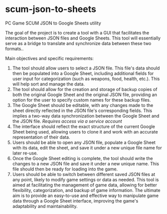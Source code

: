 # scum-json-to-sheets
PC Game SCUM JSON to Google Sheets utility 

The goal of the project is to create a tool with a GUI that facilitates the interaction between JSON files and Google Sheets. This tool will essentially serve as a bridge to translate and synchronize data between these two formats..

Main objectives and specific requirements:

1. The tool should allow users to select a JSON file. This file's data should then be populated into a Google Sheet, including additional fields for user input for categorization (such as weapons, food, health, etc.). This will help sort and manage the data.
2. The tool should allow for the creation and storage of backup copies of both the original Google Sheet and the original JSON file, providing an option for the user to specify custom names for these backup files.
3. The Google Sheet should be editable, with any changes made to the sheet directly reflected in the JSON file's corresponding fields. This implies a two-way data synchronization between the Google Sheet and the JSON file. *Requires access via a service account*
4. The interface should reflect the exact structure of the current Google Sheet being used, allowing users to clone it and work with an accurate representation of their data.
5. Users should be able to open any JSON file, populate a Google Sheet with its data, edit the sheet, and save it under a new unique file name for later re-use. 
6. Once the Google Sheet editing is complete, the tool should write the changes to a new JSON file and save it under a new unique name. This file should then be ready for loading into the game. 
7. Users should be able to switch between different saved JSON files at any point, likely to modify game settings or data as needed.
This tool is aimed at facilitating the management of game data, allowing for better flexibility, categorization, and backup of game information. 
 The ultimate aim is to provide an easy-to-use and effective way to manipulate game data through a Google Sheet interface, improving the game's adaptability and maintainability.

